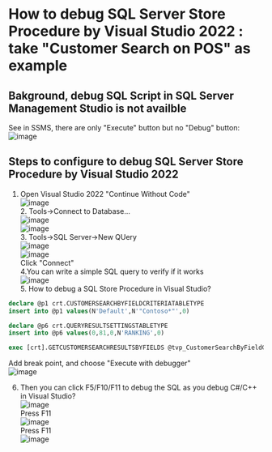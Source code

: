 # How to debug SQL Server Store Procedure by Visual Studio 2022 : take "Customer Search on POS" as example
## Bakground,  debug SQL Script in SQL Server Management Studio is not availble 
   See in SSMS, there are only "Execute" button but no "Debug" button:<br/>
   ![image](https://github.com/user-attachments/assets/a7d35d5a-057e-4b9b-843f-f02a476b3b9e)

## Steps to configure to debug SQL Server Store Procedure by Visual Studio 2022
   1. Open Visual Studio 2022 "Continue Without Code"<br/>
       ![image](https://github.com/user-attachments/assets/db474031-cd7f-42e5-bd56-b9659e6422b0)<br/>
    2. Tools->Connect to Database...<br/>
       ![image](https://github.com/user-attachments/assets/e2bcc613-38dd-46f0-bfb9-4db88a2101e6)<br/>
       ![image](https://github.com/user-attachments/assets/fa7d2c63-5fc1-4161-bf10-6b225c5e481e)<br/>
     3. Tools->SQL Server->New QUery<br/>
        ![image](https://github.com/user-attachments/assets/e98b4c56-e1c1-405e-8855-d3f6ffcfc8ec)<br/>
        ![image](https://github.com/user-attachments/assets/23013a64-4325-4074-bb66-03add99cceb7)<br/>
        Click "Connect"<br/>
      4.You can write a simple SQL query to verify if it works<br/>
         ![image](https://github.com/user-attachments/assets/3de1abac-3615-41af-a097-4fe18d9835db)<br/>
      5. How to debug a SQL Store Procedure in Visual Studio?<br/>
 ```sql
declare @p1 crt.CUSTOMERSEARCHBYFIELDCRITERIATABLETYPE
insert into @p1 values(N'Default',N'"Contoso*"',0)

declare @p6 crt.QUERYRESULTSETTINGSTABLETYPE
insert into @p6 values(0,81,0,N'RANKING',0)

exec [crt].GETCUSTOMERSEARCHRESULTSBYFIELDS @tvp_CustomerSearchByFieldCriteria=@p1,@bi_ChannelId=5637144592,@nvc_DataAreaId=N'usrt',@i_MaxTop=2147483647,@i_MinCharsForWildcardEmailSearch=7,@TVP_QUERYRESULTSETTINGS=@p6          

```

 Add break point, and choose "Execute with debugger"<br/>
 ![image](https://github.com/user-attachments/assets/9185934f-41d7-445a-83eb-7c6d07d36dac)<br/>

 6. Then you can click F5/F10/F11 to debug the SQL as you debug C#/C++ in Visual Studio?<br/>
    ![image](https://github.com/user-attachments/assets/ad22fc84-3b1a-4d84-a7cd-b000e9f81756)<br/>
     Press F11<br/>
     ![image](https://github.com/user-attachments/assets/cb777199-bd2e-4021-a365-697e9883c222)<br/>
    Press F11<br/>
    ![image](https://github.com/user-attachments/assets/3e0dd6bf-47fb-4bc0-9ec0-0e79a7a8257e)<br/>





